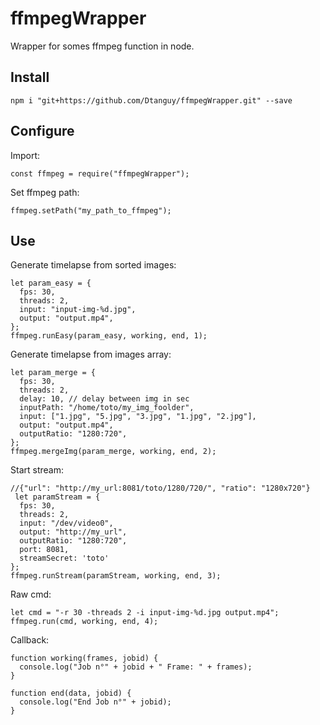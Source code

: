 # ffmpegWrapper

Wrapper for somes ffmpeg function in node.

## Install

```node
npm i "git+https://github.com/Dtanguy/ffmpegWrapper.git" --save 
```

## Configure

Import:

```node
const ffmpeg = require("ffmpegWrapper");
```

Set ffmpeg path:

```node
ffmpeg.setPath("my_path_to_ffmpeg");
```

## Use

Generate timelapse from sorted images:

```node
let param_easy = {
  fps: 30,
  threads: 2,
  input: "input-img-%d.jpg",
  output: "output.mp4",
};
ffmpeg.runEasy(param_easy, working, end, 1);
```

Generate timelapse from images array:

```node
let param_merge = {
  fps: 30,
  threads: 2,
  delay: 10, // delay between img in sec
  inputPath: "/home/toto/my_img_foolder",
  input: ["1.jpg", "5.jpg", "3.jpg", "1.jpg", "2.jpg"],
  output: "output.mp4",
  outputRatio: "1280:720",
};
ffmpeg.mergeImg(param_merge, working, end, 2);
```

Start stream:

```node
//{"url": "http://my_url:8081/toto/1280/720/", "ratio": "1280x720"}
 let paramStream = {	
  fps: 30,
  threads: 2,
  input: "/dev/video0",
  output: "http://my_url",
  outputRatio: "1280:720",
  port: 8081,
  streamSecret: 'toto'
};
ffmpeg.runStream(paramStream, working, end, 3);
```

Raw cmd:

```node
let cmd = "-r 30 -threads 2 -i input-img-%d.jpg output.mp4";
ffmpeg.run(cmd, working, end, 4);
```

Callback:

```node
function working(frames, jobid) {
  console.log("Job n°" + jobid + " Frame: " + frames);
}

function end(data, jobid) {
  console.log("End Job n°" + jobid);
}
```




